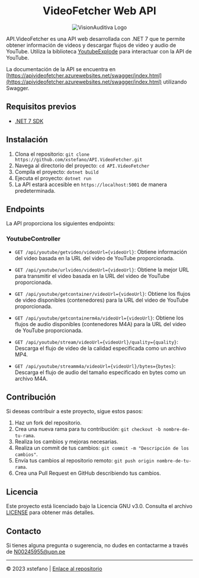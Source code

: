 <div align="center">

# VideoFetcher Web API
![VisionAuditiva Logo](https://visionauditiva.azurewebsites.net/Image/logo2)

</div>


API.VideoFetcher es una API web desarrollada con .NET 7 que te permite obtener información de videos y descargar flujos de video y audio de YouTube. Utiliza la biblioteca [YoutubeExplode](https://github.com/Tyrrrz/YoutubeExplode) para interactuar con la API de YouTube.

La documentación de la API se encuentra en [https://apivideofetcher.azurewebsites.net/swagger/index.html](https://apivideofetcher.azurewebsites.net/swagger/index.html) utilizando Swagger.

## Requisitos previos

- [.NET 7 SDK](https://dotnet.microsoft.com/download/dotnet/7.0)

## Instalación

1. Clona el repositorio: `git clone https://github.com/xstefano/API.VideoFetcher.git`
2. Navega al directorio del proyecto: `cd API.VideoFetcher`
3. Compila el proyecto: `dotnet build`
4. Ejecuta el proyecto: `dotnet run`
5. La API estará accesible en `https://localhost:5001` de manera predeterminada.

## Endpoints

La API proporciona los siguientes endpoints:

### YoutubeController

- `GET /api/youtube/getvideo/videoUrl={videoUrl}`: Obtiene información del video basada en la URL del video de YouTube proporcionada.

- `GET /api/youtube/urlvideo/videoUrl={videoUrl}`: Obtiene la mejor URL para transmitir el video basada en la URL del video de YouTube proporcionada.

- `GET /api/youtube/getcontainer/videoUrl={videoUrl}`: Obtiene los flujos de video disponibles (contenedores) para la URL del video de YouTube proporcionada.

- `GET /api/youtube/getcontainerm4a/videoUrl={videoUrl}`: Obtiene los flujos de audio disponibles (contenedores M4A) para la URL del video de YouTube proporcionada.

- `GET /api/youtube/stream/videoUrl={videoUrl}/quality={quality}`: Descarga el flujo de video de la calidad especificada como un archivo MP4.

- `GET /api/youtube/streamm4a/videoUrl={videoUrl}/bytes={bytes}`: Descarga el flujo de audio del tamaño especificado en bytes como un archivo M4A.

## Contribución

Si deseas contribuir a este proyecto, sigue estos pasos:

1. Haz un fork del repositorio.
2. Crea una nueva rama para tu contribución: `git checkout -b nombre-de-tu-rama`.
3. Realiza los cambios y mejoras necesarias.
4. Realiza un commit de tus cambios: `git commit -m "Descripción de los cambios"`.
5. Envía tus cambios al repositorio remoto: `git push origin nombre-de-tu-rama`.
6. Crea una Pull Request en GitHub describiendo tus cambios.

## Licencia

Este proyecto está licenciado bajo la Licencia GNU v3.0. Consulta el archivo [LICENSE](LICENSE) para obtener más detalles.

## Contacto

Si tienes alguna pregunta o sugerencia, no dudes en contactarme a través de N00245955@upn.pe

---

© 2023 xstefano | [Enlace al repositorio](https://github.com/xstefano/API.VideoFetcher)
